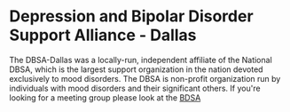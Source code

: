 Depression and Bipolar Disorder Support Alliance - Dallas
========

The DBSA-Dallas was a locally-run, independent affiliate of the National DBSA, which is the largest support organization in the nation devoted exclusively to mood disorders. The DBSA is non-profit organization run by individuals with mood disorders and their significant others. If you're looking for a meeting group please look at the [BDSA](https://www.dbsalliance.org/)
